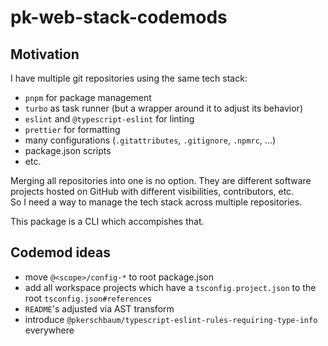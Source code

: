 # pk-web-stack-codemods

## Motivation

I have multiple git repositories using the same tech stack:

- `pnpm` for package management
- `turbo` as task runner (but a wrapper around it to adjust its behavior)
- `eslint` and `@typescript-eslint` for linting
- `prettier` for formatting
- many configurations (`.gitattributes`, `.gitignore`, `.npmrc`, ...)
- package.json scripts
- etc.

Merging all repositories into one is no option. They are different software projects hosted on GitHub with different visibilities, contributors, etc.  
So I need a way to manage the tech stack across multiple repositories.

This package is a CLI which accompishes that.

## Codemod ideas

- move `@<scope>/config-*` to root package.json
- add all workspace projects which have a `tsconfig.project.json` to the root `tsconfig.json#references`
- `README`'s adjusted via AST transform
- introduce `@pkerschbaum/typescript-eslint-rules-requiring-type-info` everywhere

